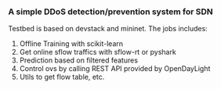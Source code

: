 ### A simple DDoS detection/prevention system for SDN

Testbed is based on devstack and mininet. 
The jobs includes: 

1. Offline Training with scikit-learn
2. Get online sflow traffics with sflow-rt or pyshark
3. Prediction based on filtered features
4. Control ovs by calling REST API provided by OpenDayLight
5. Utils to get flow table, etc. 

